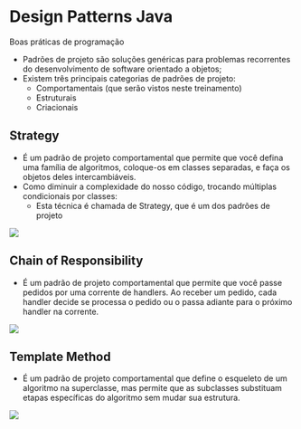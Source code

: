 # Design Patterns Java
Boas práticas de programação

- Padrões de projeto são soluções genéricas para problemas recorrentes do desenvolvimento de software orientado a objetos;
- Existem três principais categorias de padrões de projeto:
  - Comportamentais (que serão vistos neste treinamento)
  - Estruturais
  - Criacionais

## Strategy
- É um padrão de projeto comportamental que permite que você defina uma família de algoritmos, coloque-os em classes separadas, e faça os objetos deles intercambiáveis.
- Como diminuir a complexidade do nosso código, trocando múltiplas condicionais por classes:
    - Esta técnica é chamada de Strategy, que é um dos padrões de projeto

![](https://refactoring.guru/images/patterns/diagrams/strategy/solution.png)

## Chain of Responsibility
- É um padrão de projeto comportamental que permite que você passe pedidos por uma corrente de handlers. Ao receber um pedido, cada handler decide se processa o pedido ou o passa adiante para o próximo handler na corrente.

![](https://refactoring.guru/images/patterns/diagrams/chain-of-responsibility/solution1-pt-br.png)

## Template Method
- É um padrão de projeto comportamental que define o esqueleto de um algoritmo na superclasse, mas permite que as subclasses substituam etapas específicas do algoritmo sem mudar sua estrutura.

![](https://refactoring.guru/images/patterns/diagrams/template-method/structure.png?id=924692f994bff6578d8408d90f6fc459)

